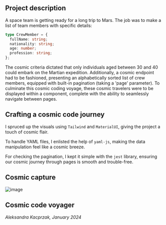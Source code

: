 ## Project description

A space team is getting ready for a long trip to Mars. The job was to make a list of team members with specific details:

```ts
type CrewMember = {
  fullName: string;
  nationality: string;
  age: number;
  profession: string;
};
```

The cosmic criteria dictated that only individuals aged between 30 and 40 could embark on the Martian expedition. Additionally, a cosmic endpoint had to be fashioned, presenting an alphabetically sorted list of crew members, equipped with built-in pagination (taking a 'page' parameter). To culminate this cosmic coding voyage, these cosmic travelers were to be displayed within a component, complete with the ability to seamlessly navigate between pages.

## Crafting a cosmic code journey

I spruced up the visuals using `Tailwind` and `MaterialUI`, giving the project a touch of cosmic flair.

To handle YAML files, I enlisted the help of `yaml-js`, making the data manipulation feel like a cosmic breeze.

For checking the pagination, I kept it simple with the `jest` library, ensuring our cosmic journey through pages is smooth and trouble-free.

## Cosmic capture

![image](https://github.com/kacaleksandra/winter-camp-2024/assets/49205215/289813fd-30ce-44b2-8767-7fc36e898c8a)

## Cosmic code voyager

_Aleksandra Kacprzak, January 2024_
